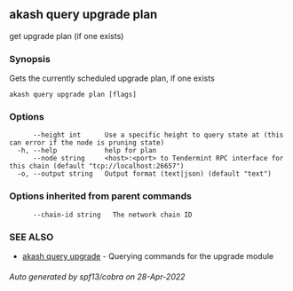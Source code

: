 ## akash query upgrade plan

get upgrade plan (if one exists)

### Synopsis

Gets the currently scheduled upgrade plan, if one exists

```
akash query upgrade plan [flags]
```

### Options

```
      --height int      Use a specific height to query state at (this can error if the node is pruning state)
  -h, --help            help for plan
      --node string     <host>:<port> to Tendermint RPC interface for this chain (default "tcp://localhost:26657")
  -o, --output string   Output format (text|json) (default "text")
```

### Options inherited from parent commands

```
      --chain-id string   The network chain ID
```

### SEE ALSO

* [akash query upgrade](akash_query_upgrade.md)	 - Querying commands for the upgrade module

###### Auto generated by spf13/cobra on 28-Apr-2022
